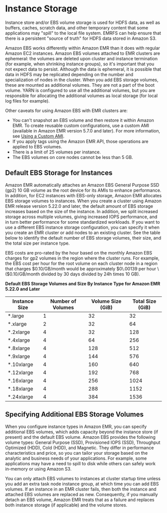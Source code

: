 # Instance Storage<a name="emr-plan-storage"></a>

Instance store and/or EBS volume storage is used for HDFS data, as well as buffers, caches, scratch data, and other temporary content that some applications may "spill" to the local file system\. EMRFS can help ensure that there is a persistent "source of truth" for HDFS data stored in Amazon S3\.

Amazon EBS works differently within Amazon EMR than it does with regular Amazon EC2 instances\. Amazon EBS volumes attached to EMR clusters are ephemeral: the volumes are deleted upon cluster and instance termination \(for example, when shrinking instance groups\), so it's important that you not expect data to persist\. Although the data is ephemeral, it is possible that data in HDFS may be replicated depending on the number and specialization of nodes in the cluster\. When you add EBS storage volumes, these are mounted as additional volumes\. They are not a part of the boot volume\. YARN is configured to use all the additional volumes, but you are responsible for allocating the additional volumes as local storage \(for local log files for example\)\.

Other caveats for using Amazon EBS with EMR clusters are:
+ You can't snapshot an EBS volume and then restore it within Amazon EMR\. To create reusable custom configurations, use a custom AMI \(available in Amazon EMR version 5\.7\.0 and later\)\. For more information, see [Using a Custom AMI](emr-custom-ami.md)\.
+ If you apply tags using the Amazon EMR API, those operations are applied to EBS volumes\.
+ There is a limit of 25 volumes per instance\.
+ The EBS volumes on core nodes cannot be less than 5 GB\.

## Default EBS Storage for Instances<a name="emr-plan-storage-ebs-storage-default"></a>

Amazon EMR automatically attaches an Amazon EBS General Purpose SSD \(gp2\) 10 GB volume as the root device for its AMIs to enhance performance\. In addition, for EC2 instances with EBS\-only storage, Amazon EMR allocates EBS storage volumes to instances\. When you create a cluster using Amazon EMR release version 5\.22\.0 and later, the default amount of EBS storage increases based on the size of the instance\. In addition, we split increased storage across multiple volumes, giving increased IOPS performance, and in turn better performance for some standardized workloads\. If you want to use a different EBS instance storage configuration, you can specify it when you create an EMR cluster or add nodes to an existing cluster\. See the table below to identify the default number of EBS storage volumes, their size, and the total size per instance type\.

EBS costs are pro\-rated by the hour based on the monthly Amazon EBS charges for gp2 volumes in the region where the cluster runs\. For example, the EBS cost per hour for the root volume on each cluster node in a region that charges $0\.10/GB/month would be approximately $0\.00139 per hour \($0\.10/GB/month divided by 30 days divided by 24h times 10 GB\)\.


**Default EBS Storage Volumes and Size By Instance Type for Amazon EMR 5\.22\.0 and Later**  

| Instance Size | Number of Volumes | Volume Size \(GiB\) | Total Size \(GiB\) | 
| --- | --- | --- | --- | 
|  \*\.large  |  1  |  32  |  32  | 
|  \*\.xlarge  |  2  |  32  |  64  | 
|  \*\.2xlarge  |  4  |  32  |  128  | 
|  \*\.4xlarge  |  4  |  64  |  256  | 
|  \*\.8xlarge  |  4  |  128  |  512  | 
|  \*\.9xlarge  |  4  |  144  |  576  | 
|  \*\.10xlarge  |  4  |  160  |  640  | 
|  \*\.12xlarge  |  4  |  192  |  768  | 
|  \*\.16xlarge  |  4  |  256  |  1024  | 
|  \*\.18xlarge  |  4  |  288  |  1152  | 
|  \*\.24xlarge  |  4  |  384  |  1536  | 

## Specifying Additional EBS Storage Volumes<a name="w201aac26c51c15c12c14"></a>

When you configure instance types in Amazon EMR, you can specify additional EBS volumes, which adds capacity beyond the instance store \(if present\) and the default EBS volume\. Amazon EBS provides the following volume types: General Purpose \(SSD\), Provisioned IOPS \(SSD\), Throughput Optimized \(HDD\), Cold \(HDD\), and Magnetic\. They differ in performance characteristics and price, so you can tailor your storage based on the analytic and business needs of your applications\. For example, some applications may have a need to spill to disk while others can safely work in\-memory or using Amazon S3\.

You can only attach EBS volumes to instances at cluster startup time unless you add an extra task node instance group, at which time you can add EBS volumes\. If an instance in an EMR cluster fails, then both the instance and attached EBS volumes are replaced as new\. Consequently, if you manually detach an EBS volume, Amazon EMR treats that as a failure and replaces both instance storage \(if applicable\) and the volume stores\.